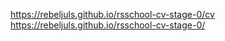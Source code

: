 https://rebeljuls.github.io/rsschool-cv-stage-0/cv
https://rebeljuls.github.io/rsschool-cv-stage-0/
